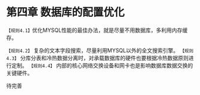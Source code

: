 第四章 数据库的配置优化
====
`【规则4.1】`优化MYSQL性能的最佳办法，就是尽量不用数据库，多利用内存缓存。

`【规则4.2】` 复杂的文本字段搜索，尽量利用MYSQL以外的全文搜索引擎。
`【规则4.3】` 分库分表和冷热数据分离时，对承载数据库的硬件也要根据冷热数据原则进行定制。
`【规则4.4】` 内部的核心网络交换设备和网卡也是影响数据库数据交换的关键硬件。

待完善

